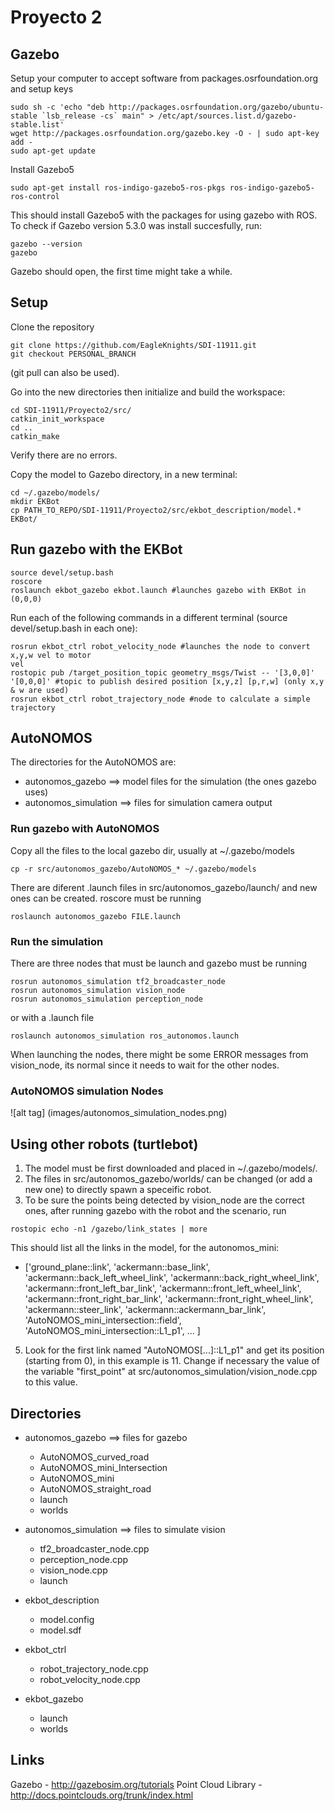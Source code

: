 # Proyecto 2

## Gazebo

Setup your computer to accept software from packages.osrfoundation.org and setup keys
```
sudo sh -c 'echo "deb http://packages.osrfoundation.org/gazebo/ubuntu-stable `lsb_release -cs` main" > /etc/apt/sources.list.d/gazebo-stable.list'
wget http://packages.osrfoundation.org/gazebo.key -O - | sudo apt-key add -
sudo apt-get update
```
Install Gazebo5
```
sudo apt-get install ros-indigo-gazebo5-ros-pkgs ros-indigo-gazebo5-ros-control
```
This should install Gazebo5 with the packages for using gazebo with ROS. To check if Gazebo version 5.3.0 was install succesfully, run:
```
gazebo --version
gazebo
```
Gazebo should open, the first time might take a while.
## Setup

Clone the repository
```
git clone https://github.com/EagleKnights/SDI-11911.git
git checkout PERSONAL_BRANCH
```
(git pull can also be used).

Go into the new directories then initialize and build the workspace:
```
cd SDI-11911/Proyecto2/src/
catkin_init_workspace
cd ..
catkin_make
```

Verify there are no errors.

Copy the model to Gazebo directory, in a new terminal:
```
cd ~/.gazebo/models/
mkdir EKBot
cp PATH_TO_REPO/SDI-11911/Proyecto2/src/ekbot_description/model.* EKBot/
```

## Run gazebo with the EKBot 

```
source devel/setup.bash
roscore
roslaunch ekbot_gazebo ekbot.launch #launches gazebo with EKBot in (0,0,0)
```
Run each of the following commands in a different terminal (source devel/setup.bash in each one):

```
rosrun ekbot_ctrl robot_velocity_node #launches the node to convert x,y,w vel to motor
vel
rostopic pub /target_position_topic geometry_msgs/Twist -- '[3,0,0]' '[0,0,0]' #topic to publish desired position [x,y,z] [p,r,w] (only x,y & w are used)
rosrun ekbot_ctrl robot_trajectory_node #node to calculate a simple trajectory
```
## AutoNOMOS
The directories for the AutoNOMOS are: 
* autonomos_gazebo ==> model files for the simulation (the ones gazebo uses)
* autonomos_simulation ==> files for simulation camera output

### Run gazebo with AutoNOMOS
Copy all the files to the local gazebo dir, usually at ~/.gazebo/models
```
cp -r src/autonomos_gazebo/AutoNOMOS_* ~/.gazebo/models
```
There are diferent .launch files in src/autonomos_gazebo/launch/ and new ones can be created.
roscore must be running
```
roslaunch autonomos_gazebo FILE.launch 
```

### Run the simulation
There are three nodes that must be launch and gazebo must be running
```
rosrun autonomos_simulation tf2_broadcaster_node 
rosrun autonomos_simulation vision_node
rosrun autonomos_simulation perception_node
```
or with a .launch file
```
roslaunch autonomos_simulation ros_autonomos.launch
```
When launching the nodes, there might be some ERROR messages from vision_node, its normal since it needs to wait for the other nodes.
### AutoNOMOS simulation Nodes
![alt tag] (images/autonomos_simulation_nodes.png)

## Using other robots (turtlebot)
1. The model must be first downloaded and placed in ~/.gazebo/models/.
2. The files in src/autonomos_gazebo/worlds/ can be changed (or add a new one) to directly spawn a speceific robot.
3. To be sure the points being detected by vision_node are the correct ones, after running gazebo with the robot and the scenario, run 
```
rostopic echo -n1 /gazebo/link_states | more
```
This should list all the links in the model, for the autonomos_mini: 

* ['ground_plane::link', 'ackermann::base_link', 'ackermann::back_left_wheel_link', 'ackermann::back_right_wheel_link', 'ackermann::front_left_bar_link', 'ackermann::front_left_wheel_link', 'ackermann::front_right_bar_link', 'ackermann::front_right_wheel_link', 'ackermann::steer_link', 'ackermann::ackermann_bar_link', 'AutoNOMOS_mini_intersection::field', 'AutoNOMOS_mini_intersection::L1_p1', ... ] 
5. Look for the first link named "AutoNOMOS[...]::L1_p1" and get its position (starting from 0), in this example is 11. Change if necessary the value of the variable "first_point" at src/autonomos_simulation/vision_node.cpp to this value.


## Directories
* autonomos_gazebo     ==> files for gazebo
  * AutoNOMOS_curved_road  
  * AutoNOMOS_mini_Intersection  
  * AutoNOMOS_mini
  * AutoNOMOS_straight_road
  * launch 
  * worlds

* autonomos_simulation  ==> files to simulate vision
  * tf2_broadcaster_node.cpp
  * perception_node.cpp  
  * vision_node.cpp
  * launch 
* ekbot_description
  * model.config
  * model.sdf
* ekbot_ctrl
  * robot_trajectory_node.cpp 
  * robot_velocity_node.cpp
* ekbot_gazebo
  * launch 
  * worlds



## Links
Gazebo - http://gazebosim.org/tutorials
Point Cloud Library - http://docs.pointclouds.org/trunk/index.html
